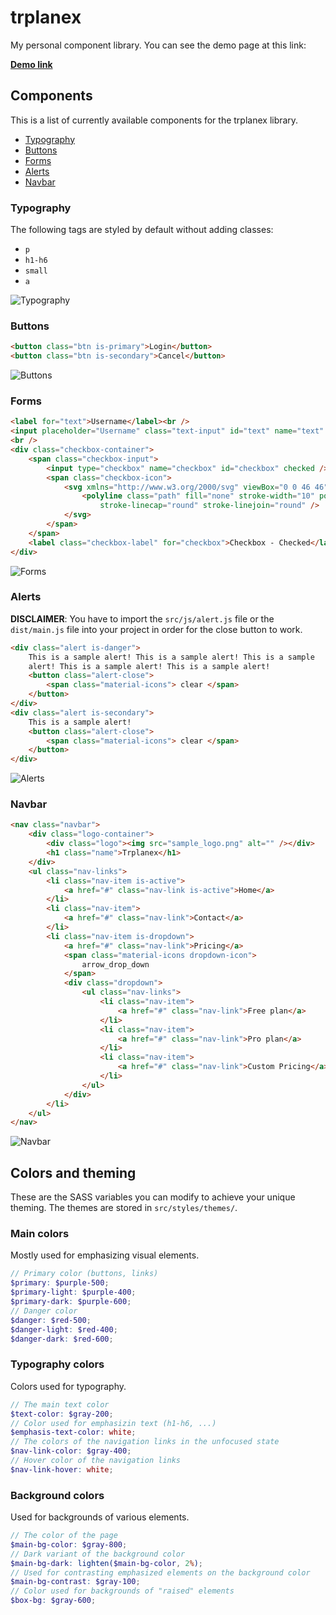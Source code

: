 # trplanex
My personal component library. You can see the demo page at this link: 

**[Demo link](https://trplanex.trplan.si/)**

## Components
This is a list of currently available components for the trplanex library.
 - [Typography](#typography)
 - [Buttons](#buttons)
 - [Forms](#forms)
 - [Alerts](#alerts)
 - [Navbar](#navbar)

### Typography
The following tags are styled by default without adding classes: 
 - `p`
 - `h1-h6`
 - `small`
 - `a`

![Typography](https://i.imgur.com/MVaSMbh.png)

### Buttons
```html
<button class="btn is-primary">Login</button>
<button class="btn is-secondary">Cancel</button>
```
![Buttons](https://i.imgur.com/A72QKly.png)

### Forms
```html
<label for="text">Username</label><br />
<input placeholder="Username" class="text-input" id="text" name="text" type="text" />
<br />
<div class="checkbox-container">
    <span class="checkbox-input">
        <input type="checkbox" name="checkbox" id="checkbox" checked />
        <span class="checkbox-icon">
            <svg xmlns="http://www.w3.org/2000/svg" viewBox="0 0 46 46" aria-hidden="true" focusable="false">
                <polyline class="path" fill="none" stroke-width="10" points="41 5 18 36 5 22"
                    stroke-linecap="round" stroke-linejoin="round" />
            </svg>
        </span>
    </span>
    <label class="checkbox-label" for="checkbox">Checkbox - Checked</label>
</div>
```
![Forms](https://i.imgur.com/UszHoVL.png)

### Alerts
**DISCLAIMER**: You have to import the `src/js/alert.js` file or the `dist/main.js` file into your project in order for the close button to work.
```html
<div class="alert is-danger">
    This is a sample alert! This is a sample alert! This is a sample
    alert! This is a sample alert! This is a sample alert!
    <button class="alert-close">
        <span class="material-icons"> clear </span>
    </button>
</div>
<div class="alert is-secondary">
    This is a sample alert!
    <button class="alert-close">
        <span class="material-icons"> clear </span>
    </button>
</div>
```
![Alerts](https://i.imgur.com/onBuYpL.png)

### Navbar
```html
<nav class="navbar">
    <div class="logo-container">
        <div class="logo"><img src="sample_logo.png" alt="" /></div>
        <h1 class="name">Trplanex</h1>
    </div>
    <ul class="nav-links">
        <li class="nav-item is-active">
            <a href="#" class="nav-link is-active">Home</a>
        </li>
        <li class="nav-item">
            <a href="#" class="nav-link">Contact</a>
        </li>
        <li class="nav-item is-dropdown">
            <a href="#" class="nav-link">Pricing</a>
            <span class="material-icons dropdown-icon">
                arrow_drop_down
            </span>
            <div class="dropdown">
                <ul class="nav-links">
                    <li class="nav-item">
                        <a href="#" class="nav-link">Free plan</a>
                    </li>
                    <li class="nav-item">
                        <a href="#" class="nav-link">Pro plan</a>
                    </li>
                    <li class="nav-item">
                        <a href="#" class="nav-link">Custom Pricing</a>
                    </li>
                </ul>
            </div>
        </li>
    </ul>
</nav> 
```
![Navbar](https://i.imgur.com/2OGcexJ.png)


## Colors and theming
These are the SASS variables you can modify to achieve your unique theming. The themes are stored in `src/styles/themes/`.

### **Main colors**
Mostly used for emphasizing visual elements.
```scss
// Primary color (buttons, links)
$primary: $purple-500;
$primary-light: $purple-400;
$primary-dark: $purple-600;
// Danger color
$danger: $red-500;
$danger-light: $red-400;
$danger-dark: $red-600;
```

### **Typography colors** 
Colors used for typography.
```scss
// The main text color
$text-color: $gray-200;
// Color used for emphasizin text (h1-h6, ...)
$emphasis-text-color: white;
// The colors of the navigation links in the unfocused state
$nav-link-color: $gray-400;
// Hover color of the navigation links
$nav-link-hover: white;
```

### **Background colors**
Used for backgrounds of various elements.
```scss
// The color of the page
$main-bg-color: $gray-800;
// Dark variant of the background color
$main-bg-dark: lighten($main-bg-color, 2%);
// Used for contrasting emphasized elements on the background color
$main-bg-contrast: $gray-100;
// Color used for backgrounds of "raised" elements
$box-bg: $gray-600;
```

